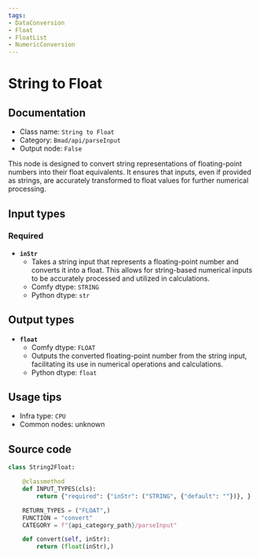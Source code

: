 ```yaml
---
tags:
- DataConversion
- Float
- FloatList
- NumericConversion
---
```


# String to Float
## Documentation
- Class name: `String to Float`
- Category: `Bmad/api/parseInput`
- Output node: `False`

This node is designed to convert string representations of floating-point numbers into their float equivalents. It ensures that inputs, even if provided as strings, are accurately transformed to float values for further numerical processing.
## Input types
### Required
- **`inStr`**
    - Takes a string input that represents a floating-point number and converts it into a float. This allows for string-based numerical inputs to be accurately processed and utilized in calculations.
    - Comfy dtype: `STRING`
    - Python dtype: `str`
## Output types
- **`float`**
    - Comfy dtype: `FLOAT`
    - Outputs the converted floating-point number from the string input, facilitating its use in numerical operations and calculations.
    - Python dtype: `float`
## Usage tips
- Infra type: `CPU`
- Common nodes: unknown


## Source code
```python
class String2Float:

    @classmethod
    def INPUT_TYPES(cls):
        return {"required": {"inStr": ("STRING", {"default": ""})}, }

    RETURN_TYPES = ("FLOAT",)
    FUNCTION = "convert"
    CATEGORY = f"{api_category_path}/parseInput"

    def convert(self, inStr):
        return (float(inStr),)

```
